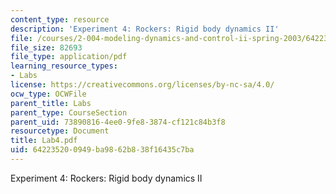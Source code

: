 ```yaml
---
content_type: resource
description: 'Experiment 4: Rockers: Rigid body dynamics II'
file: /courses/2-004-modeling-dynamics-and-control-ii-spring-2003/642235200949ba9862b838f16435c7ba_Lab4.pdf
file_size: 82693
file_type: application/pdf
learning_resource_types:
- Labs
license: https://creativecommons.org/licenses/by-nc-sa/4.0/
ocw_type: OCWFile
parent_title: Labs
parent_type: CourseSection
parent_uid: 73890816-4ee0-9fe8-3874-cf121c84b3f8
resourcetype: Document
title: Lab4.pdf
uid: 64223520-0949-ba98-62b8-38f16435c7ba
---
```

Experiment 4: Rockers: Rigid body dynamics II